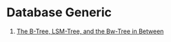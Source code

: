 # Database Generic

1. [The B-Tree, LSM-Tree, and the Bw-Tree in Between](https://photondb.io/2022/08/15/bw-tree.html)


